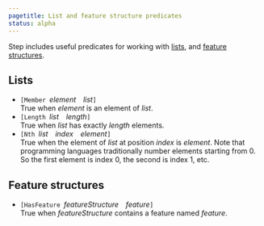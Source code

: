 ```yaml
---
pagetitle: List and feature structure predicates
status: alpha
---
```

Step includes useful predicates for working with [lists](lists), and [feature structures](feature_structures).

## Lists

* `[Member `*element*`  `*list*`]`  
True when *element* is an element of *list*.
* `[Length `*list*`  `*length*`]`  
True when *list* has exactly *length* elements.
* `[Nth `*list*`  `*index*`  `*element*`]`  
True when the element of *list* at position *index* is *element*.  Note that programming languages traditionally number elements starting from 0.  So the first element is index 0, the second is index 1, etc.

## Feature structures

* `[HasFeature `*featureStructure*`  `*feature*`]`  
True when *featureStructure* contains a feature named *feature*.